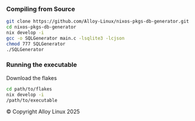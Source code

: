 ### Compiling from Source
```bash
git clone https://github.com/Alloy-Linux/nixos-pkgs-db-generator.git
cd nixos-pkgs-db-generator
nix develop -i
gcc -o SQLGenerator main.c -lsqlite3 -lcjson
chmod 777 SQLGenerator
./SQLGenerator
```

### Running the executable
Download the flakes
```bash
cd path/to/flakes
nix develop -i
/path/to/executable
```


&copy; Copyright Alloy Linux 2025
